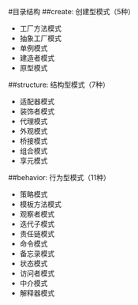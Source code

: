 #目录结构
##create: 创建型模式（5种）
- 工厂方法模式
- 抽象工厂模式
- 单例模式
- 建造者模式
- 原型模式

##structure: 结构型模式（7种）
- 适配器模式
- 装饰者模式
- 代理模式
- 外观模式
- 桥接模式
- 组合模式
- 享元模式

##behavior: 行为型模式（11种）
- 策略模式
- 模板方法模式
- 观察者模式
- 迭代子模式
- 责任链模式
- 命令模式
- 备忘录模式
- 状态模式
- 访问者模式
- 中介模式
- 解释器模式